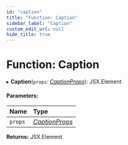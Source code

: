 ```yaml
---
id: "caption"
title: "Function: Caption"
sidebar_label: "Caption"
custom_edit_url: null
hide_title: true
---
```


# Function: Caption

▸ **Caption**(`props`: [*CaptionProps*](../interfaces/captionprops.md)): JSX.Element

#### Parameters:

Name | Type |
:------ | :------ |
`props` | [*CaptionProps*](../interfaces/captionprops.md) |

**Returns:** JSX.Element
